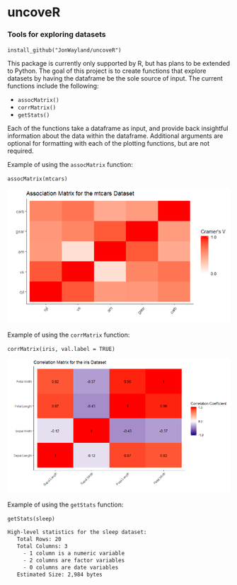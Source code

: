 # uncoveR
### Tools for exploring datasets

`install_github("JonWayland/uncoveR")`

This package is currently only supported by R, but has plans to be extended to Python. The goal of this project is to create functions that explore datasets by having the dataframe be the sole source of input. The current functions include the following:
* `assocMatrix()`
* `corrMatrix()`
* `getStats()`

Each of the functions take a dataframe as input, and provide back insightful information about the data within the dataframe. Additional arguments are optional for formatting with each of the plotting functions, but are not required.

Example of using the `assocMatrix` function:

`assocMatrix(mtcars)`

![Association Matrix](/images/Association%20Matrix%20mtcars.png)

Example of using the `corrMatrix` function:

`corrMatrix(iris, val.label = TRUE)`

![Correlation Matrix](/images/Correlation%20Matrix%20iris.png)

Example of using the `getStats` function:

`getStats(sleep)`
```
High-level statistics for the sleep dataset:
   Total Rows: 20
   Total Columns: 3
     - 1 column is a numeric variable
     - 2 columns are factor variables
     - 0 columns are date variables
   Estimated Size: 2,984 bytes
```
